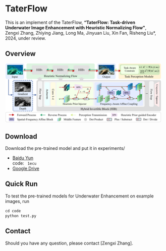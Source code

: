 # TaterFlow
This is an implement of the TaterFlow,
**“TaterFlow: Task-driven Underwater Image Enhancement with Heuristic Normalizing Flow"**, 
Zengxi Zhang, Zhiying Jiang, Long Ma, Jinyuan Liu, Xin Fan, Risheng Liu*, 2024, under review.

## Overview
![avatar](Overview.png)

## Download
Download the pre-trained model and put it in experiments/
- [Baidu Yun](https://pan.baidu.com/s/1YlPfizITieeoTCq_ex5k1Q) \
code:
​```
1ecu
​```
- [Google Drive](https://drive.google.com/file/d/1OWHoVwqyi0DMOtrJrPGv_1EDIX26CnoL/view?usp=drive_link)

## Quick Run
To test the pre-trained models for Underwater Enhancement on example images, run
```
cd code
python test.py
```



## Contact
Should you have any question, please contact [Zengxi Zhang].

[Zhiying Jiang]:cyouzoukyuu@gmail.com
